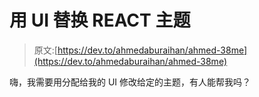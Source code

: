 # 用 UI 替换 REACT 主题

> 原文:[https://dev.to/ahmedaburaihan/ahmed-38me](https://dev.to/ahmedaburaihan/ahmed-38me)

嗨，我需要用分配给我的 UI 修改给定的主题，有人能帮我吗？